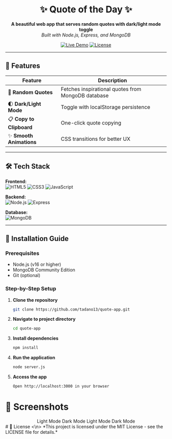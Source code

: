 <div align="center">

# ✨ Quote of the Day ✨

**A beautiful web app that serves random quotes with dark/light mode toggle**  
*Built with Node.js, Express, and MongoDB*

[![Live Demo](https://img.shields.io/badge/DEMO-🚀_Try_It-4a148c?style=for-the-badge&logo=vercel)](https://your-demo-link.com)
[![License](https://img.shields.io/badge/LICENSE-📜_MIT-6a1b9a?style=for-the-badge)](LICENSE)

</div>

---

## 🌟 Features
| Feature | Description |
|---------|-------------|
| 🎲 **Random Quotes** | Fetches inspirational quotes from MongoDB database |
| 🌓 **Dark/Light Mode** | Toggle with localStorage persistence |
| 📋 **Copy to Clipboard** | One-click quote copying |
| ✨ **Smooth Animations** | CSS transitions for better UX |

---

## 🛠 Tech Stack
**Frontend:**  
![HTML5](https://img.shields.io/badge/HTML5-E34F26?style=flat&logo=html5&logoColor=white)
![CSS3](https://img.shields.io/badge/CSS3-1572B6?style=flat&logo=css3&logoColor=white)
![JavaScript](https://img.shields.io/badge/JavaScript-F7DF1E?style=flat&logo=javascript&logoColor=black)

**Backend:**  
![Node.js](https://img.shields.io/badge/Node.js-339933?style=flat&logo=nodedotjs&logoColor=white)
![Express](https://img.shields.io/badge/Express-000000?style=flat&logo=express&logoColor=white)

**Database:**  
![MongoDB](https://img.shields.io/badge/MongoDB-47A248?style=flat&logo=mongodb&logoColor=white)

---

## 🚀 Installation Guide

### Prerequisites
- Node.js (v16 or higher)
- MongoDB Community Edition
- Git (optional)

### Step-by-Step Setup

1. **Clone the repository**
   ```bash
   git clone https://github.com/tadano13/quote-app.git
   ```
2. **Navigate to project directory**
   ```bash
   cd quote-app
   ```
3. **Install dependencies**
   ```bash
   npm install
   ```
4. **Run the application**
   ```bash
   node server.js
   ```
5. **Access the app**
   ```bash
   Open http://localhost:3000 in your browser
   ```
# 📸 Screenshots
<div align="center">
Light Mode	Dark Mode
Light Mode	Dark Mode
</div>
# 📜 License <\n>
*This project is licensed under the MIT License - see the LICENSE file for details.*
